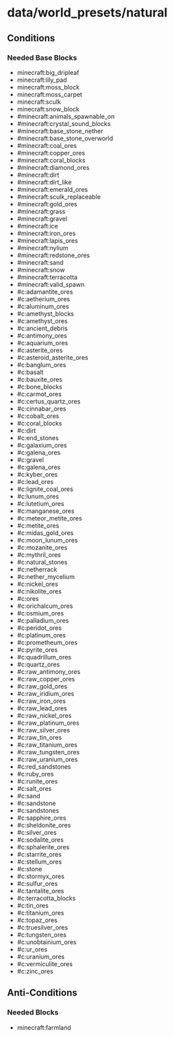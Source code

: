 # data/world_presets/natural  
  
## Conditions  
  
### Needed Base Blocks  
  * minecraft:big_dripleaf
  * minecraft:lily_pad
  * minecraft:moss_block
  * minecraft:moss_carpet
  * minecraft:sculk
  * minecraft:snow_block
  * #minecraft:animals_spawnable_on
  * #minecraft:crystal_sound_blocks
  * #minecraft:base_stone_nether
  * #minecraft:base_stone_overworld
  * #minecraft:coal_ores
  * #minecraft:copper_ores
  * #minecraft:coral_blocks
  * #minecraft:diamond_ores
  * #minecraft:dirt
  * #minecraft:dirt_like
  * #minecraft:emerald_ores
  * #minecraft:sculk_replaceable
  * #minecraft:gold_ores
  * #minecraft:grass
  * #minecraft:gravel
  * #minecraft:ice
  * #minecraft:iron_ores
  * #minecraft:lapis_ores
  * #minecraft:nylium
  * #minecraft:redstone_ores
  * #minecraft:sand
  * #minecraft:snow
  * #minecraft:terracotta
  * #minecraft:valid_spawn
  * #c:adamantite_ores
  * #c:aetherium_ores
  * #c:aluminum_ores
  * #c:amethyst_blocks
  * #c:amethyst_ores
  * #c:ancient_debris
  * #c:antimony_ores
  * #c:aquarium_ores
  * #c:asterite_ores
  * #c:asteroid_asterite_ores
  * #c:banglum_ores
  * #c:basalt
  * #c:bauxite_ores
  * #c:bone_blocks
  * #c:carmot_ores
  * #c:certus_quartz_ores
  * #c:cinnabar_ores
  * #c:cobalt_ores
  * #c:coral_blocks
  * #c:dirt
  * #c:end_stones
  * #c:galaxium_ores
  * #c:galena_ores
  * #c:gravel
  * #c:galena_ores
  * #c:kyber_ores
  * #c:lead_ores
  * #c:lignite_coal_ores
  * #c:lunum_ores
  * #c:lutetium_ores
  * #c:manganese_ores
  * #c:meteor_metite_ores
  * #c:metite_ores
  * #c:midas_gold_ores
  * #c:moon_lunum_ores
  * #c:mozanite_ores
  * #c:mythril_ores
  * #c:natural_stones
  * #c:netherrack
  * #c:nether_mycelium
  * #c:nickel_ores
  * #c:nikolite_ores
  * #c:ores
  * #c:orichalcum_ores
  * #c:osmium_ores
  * #c:palladium_ores
  * #c:peridot_ores
  * #c:platinum_ores
  * #c:prometheum_ores
  * #c:pyrite_ores
  * #c:quadrillum_ores
  * #c:quartz_ores
  * #c:raw_antimony_ores
  * #c:raw_copper_ores
  * #c:raw_gold_ores
  * #c:raw_iridium_ores
  * #c:raw_iron_ores
  * #c:raw_lead_ores
  * #c:raw_nickel_ores
  * #c:raw_platinum_ores
  * #c:raw_silver_ores
  * #c:raw_tin_ores
  * #c:raw_titanium_ores
  * #c:raw_tungsten_ores
  * #c:raw_uranium_ores
  * #c:red_sandstones
  * #c:ruby_ores
  * #c:runite_ores
  * #c:salt_ores
  * #c:sand
  * #c:sandstone
  * #c:sandstones
  * #c:sapphire_ores
  * #c:sheldonite_ores
  * #c:silver_ores
  * #c:sodalite_ores
  * #c:sphalerite_ores
  * #c:starrite_ores
  * #c:stellum_ores
  * #c:stone
  * #c:stormyx_ores
  * #c:sulfur_ores
  * #c:tantalite_ores
  * #c:terracotta_blocks
  * #c:tin_ores
  * #c:titanium_ores
  * #c:topaz_ores
  * #c:truesilver_ores
  * #c:tungsten_ores
  * #c:unobtainium_ores
  * #c:ur_ores
  * #c:uranium_ores
  * #c:vermiculite_ores
  * #c:zinc_ores
  
  
## Anti-Conditions  
  
### Needed Blocks  
  * minecraft:farmland
  
